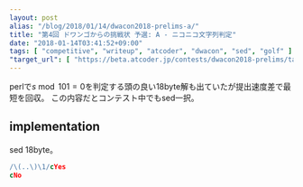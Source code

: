 ```yaml
---
layout: post
alias: "/blog/2018/01/14/dwacon2018-prelims-a/"
title: "第4回 ドワンゴからの挑戦状 予選: A - ニコニコ文字列判定"
date: "2018-01-14T03:41:52+09:00"
tags: [ "competitive", "writeup", "atcoder", "dwacon", "sed", "golf" ]
"target_url": [ "https://beta.atcoder.jp/contests/dwacon2018-prelims/tasks/dwacon2018_prelims_a" ]
---
```


perlで$s \bmod 101 =  0$を判定する頭の良い$18$byte解も出ていたが提出速度差で最短を回収。
この内容だとコンテスト中でもsed一択。

## implementation

sed $18$byte。

``` sed
/\(..\)\1/cYes
cNo
```
